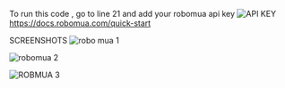 To run this code , go to line 21 and add your robomua api key
![API KEY](https://github.com/CaptainEboy/RoboMuw-Competition-2024/assets/63905637/0d4da5ca-4ddb-4588-8695-9c3ba076c6a1)
https://docs.robomua.com/quick-start

SCREENSHOTS
![robo mua 1](https://github.com/CaptainEboy/RoboMuw-Competition-2024/assets/63905637/2189ccc2-a734-4021-9974-71e7ccc21f89)

![robomua 2](https://github.com/CaptainEboy/RoboMuw-Competition-2024/assets/63905637/e3e20ec9-7ac1-495b-a8fe-8d0092046dbe)

![ROBMUA 3](https://github.com/CaptainEboy/RoboMuw-Competition-2024/assets/63905637/b61275c3-d407-4745-b0eb-04d78e4e334e)
